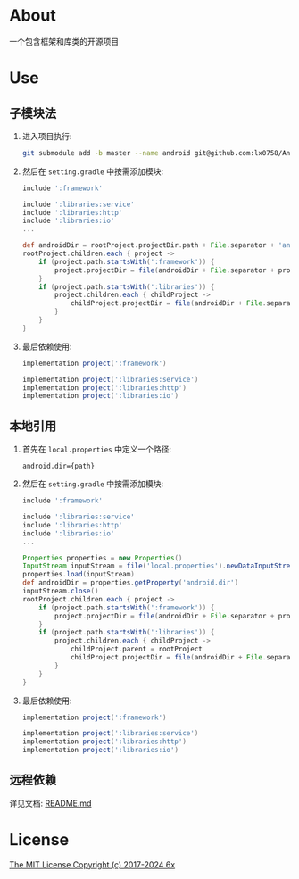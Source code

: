 # About
一个包含框架和库类的开源项目

# Use

## 子模块法

1. 进入项目执行:
   ```bash
   git submodule add -b master --name android git@github.com:lx0758/Android.git android
   ```

1. 然后在 `setting.gradle` 中按需添加模块:
   ```gradle
   include ':framework'

   include ':libraries:service'
   include ':libraries:http'
   include ':libraries:io'
   ...
   
   def androidDir = rootProject.projectDir.path + File.separator + 'android'
   rootProject.children.each { project ->
       if (project.path.startsWith(':framework')) {
           project.projectDir = file(androidDir + File.separator + project.name)
       }
       if (project.path.startsWith(':libraries')) {
           project.children.each { childProject ->
               childProject.projectDir = file(androidDir + File.separator + 'librarys' + File.separator + childProject.name)
           }
       }
   }
   ```

1. 最后依赖使用:
   ```gradle
   implementation project(':framework')
   
   implementation project(':libraries:service')
   implementation project(':libraries:http')
   implementation project(':libraries:io')
   ```

## 本地引用

1. 首先在 `local.properties` 中定义一个路径:
   ```properties
   android.dir={path}
   ```

1. 然后在 `setting.gradle` 中按需添加模块:
   ```gradle
   include ':framework'
   
   include ':libraries:service'
   include ':libraries:http'
   include ':libraries:io'
   ...
   
   Properties properties = new Properties()
   InputStream inputStream = file('local.properties').newDataInputStream()
   properties.load(inputStream)
   def androidDir = properties.getProperty('android.dir')
   inputStream.close()
   rootProject.children.each { project ->
       if (project.path.startsWith(':framework')) {
           project.projectDir = file(androidDir + File.separator + project.name)
       }
       if (project.path.startsWith(':libraries')) {
           project.children.each { childProject ->
               childProject.parent = rootProject
               childProject.projectDir = file(androidDir + File.separator + 'librarys' + File.separator + childProject.name)
           }
       }
   }
   ```

1. 最后依赖使用:
   ```gradle
   implementation project(':framework')
   
   implementation project(':libraries:service')
   implementation project(':libraries:http')
   implementation project(':libraries:io')
   ```

## 远程依赖

详见文档: [README.md](./libraries/README.md)

# License

[The MIT License Copyright (c) 2017-2024 6x](/LICENSE.txt)
